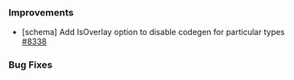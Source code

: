 ### Improvements

- [schema] Add IsOverlay option to disable codegen for particular types
  [#8338](https://github.com/pulumi/pulumi/pull/8338)

### Bug Fixes
